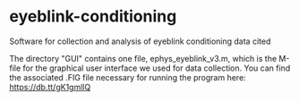 # eyeblink-conditioning
Software for collection and analysis of eyeblink conditioning data cited

The directory "GUI" contains one file, ephys_eyeblink_v3.m, which is the M-file for the graphical user interface we used for data collection. You can find the associated .FIG file necessary for running the program here: https://db.tt/gK1gmllQ

